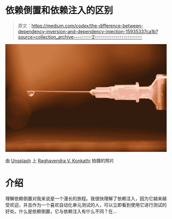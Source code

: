 # 依赖倒置和依赖注入的区别

> 原文：<https://medium.com/codex/the-difference-between-dependency-inversion-and-dependency-injection-15935337ca1b?source=collection_archive---------2----------------------->

![](img/f4e803c33ed765627fa0f2a5f6072944.png)

由 [Unsplash](https://unsplash.com?utm_source=medium&utm_medium=referral) 上 [Raghavendra V. Konkathi](https://unsplash.com/@rangokonk?utm_source=medium&utm_medium=referral) 拍摄的照片

# 介绍

理解依赖倒置对我来说是一个漫长的旅程。我很快理解了依赖注入，因为它越来越受欢迎，并且作为一个喜欢自动化单元测试的人，可以立即看到使用它进行测试的好处。什么是依赖倒置，它与依赖注入有什么不同？在…